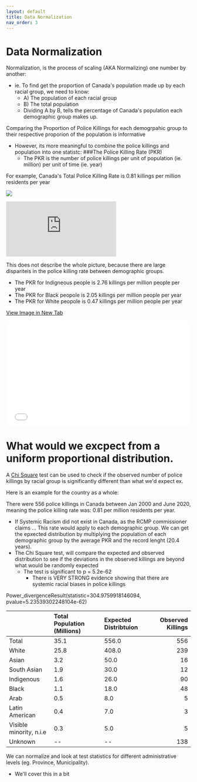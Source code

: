 ```yaml
---
layout: default
title: Data Normalization
nav_order: 3
---
```

# Data Normalization

Normalization, is the process of scaling (AKA Normalizing) one number by another:
* ie. To find get the proportion of Canada's population made up by each racial group, we need to know:
     * A) The population of each racial group
     * B) The total population
  * Dividing A by B, tells the percentage of Canada's population each demographic group makes up.

Comparing the Proportion of Police Killings for each demogrpahic group to their respective proporion of the population is informative
* However, its more meaningful to combine the police killings and population into one statistc: ###The Police Killing Rate (PKR)
  * The PKR is the number of police killings per unit of population (ie. million) per unit of time (ie. year)

For example, Canada's Total Police Killing Rate is 0.81 killings per million residents per year

<img src="https://render.githubusercontent.com/render/math?math= PKR = (\frac{556 Police Killings}{35,151,728 ppl}) x (\frac{1,000,000 ppl}{19.5 yr}) = 0.81 killings per million ppl per yr">

![\Large x=\frac{-b\pm\sqrt{b^2-4ac}}{2a}](https://latex.codecogs.com/svg.latex?x%3D%5Cfrac%7B-b%5Cpm%5Csqrt%7Bb%5E2-4ac%7D%7D%7B2a%7D)

<!-- 
  This is how I wrote the equation in the .ipynb markdown cell.  It dosn't work here so I tried the img above
\begin{align}
\ PKR & = (\frac{556 Police Killings}{35,151,728 ppl}) x (\frac{1,000,000 ppl}{19.5 yr})$ \\
\end{2align} -->

This does not describe the whole picture, because there are large dispariteis in the police killing rate between demographic groups.
  * The PKR for Indigneous people is 2.76 killings per million people per year
  * The PKR for Black peopole is 2.05 killings per million people per year
  * The PKR for White peopole is 0.47 killings per million people per year

<a href="CA_Race_Normalized.png" target="_blank">View Image in New Tab</a>

<div style="overflow: hidden;
  padding-top: 56.25%;
  position: relative">
  <iframe src="CA_Race_Normalized.png" title="Processes" scrolling="no" frameborder="0"
    style="border: 0;
   height: 100%;
   left: 0;
   position: absolute;
   top: 0;
   width: 100%;">
   <p>Your browser does not support iframes.</p>
 </iframe>
</div>




# What would we excpect from a uniform proportional distribution.

A [Chi Square](https://www.youtube.com/watch?v=2QeDRsxSF9M) test can be used to check if the observed number of police killings by racial group is significantly different than what we'd expect
ex. 

Here is an example for the country as a whole:

There were 556 police killings in Canada between Jan 2000 and June 2020, meaning the police killing rate was: 0.81 per million residents per year.
  * If Systemic Racism did not exist in Canada, as the RCMP commissioner claims ... This rate would apply to each demographic group. We can get the epxected distribution by multiplying the population of each demographic group by the average PKR and the record lenght (20.4 years).
  * The Chi Square test, will compare the expected and observed distribution to see if the deviations in the observed killings are beyond what would be randomly expected 
    * The test is significant to p =  5.2e-62
      * There is VERY STRONG evidence showing that there are systemic racial biases in police killings


Power_divergenceResult(statistic=304.9759918146094, pvalue=5.23539302248104e-62)

|                         | Total Population (Millions)   | Expected Distribtuion   |   Observed Killings |
|:------------------------|:------------------------------|:------------------------|--------------------:|
| Total                   | 35.1                          | 556.0                   |                 556 |
| White                   | 25.8                          | 408.0                   |                 239 |
| Asian                   | 3.2                           | 50.0                    |                  16 |
| South Asian             | 1.9                           | 30.0                    |                  12 |
| Indigenous              | 1.6                           | 26.0                    |                  90 |
| Black                   | 1.1                           | 18.0                    |                  48 |
| Arab                    | 0.5                           | 8.0                     |                   5 |
| Latin American          | 0.4                           | 7.0                     |                   3 |
| Visible minority, n.i.e | 0.3                           | 5.0                     |                   5 |
| Unknown                 | --                            | --                      |                 138 |


We can normalize and look at test statistics for different administrative levels (eg. Province, Municipality).
  * We'll cover this in a bit
